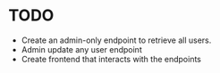 # TODO

-   Create an admin-only endpoint to retrieve all users.
-   Admin update any user endpoint
-   Create frontend that interacts with the endpoints
